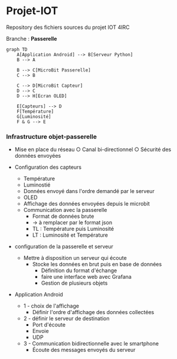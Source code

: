 # Projet-IOT

Repository des fichiers sources du projet IOT 4IRC

Branche : **Passerelle**

```mermaid
graph TD
    A[Application Android] --> B[Serveur Python]
    B --> A
    
    B --> C[MicroBit Passerelle]
    C --> B
    
    C --> D[MicroBit Capteur]
    D --> C
    D --> H[Ecran OLED]
    
    E[Capteurs] --> D
    F[Température]
    G[Luminosité]
    F & G --> E
```

### Infrastructure objet-passerelle

- Mise en place du réseau
		○ Canal bi-directionnel
		○ Sécurité des données envoyées
    
- Configuration des capteurs
  - Température
  -  Luminostié
  -  Données envoyé dans l'ordre demandé par le serveur
  -  OLED
    -  Affichage des données envoyées depuis le microbit
    -   Communication avec la passerelle
        -   Format de données brute
        -   -> à remplacer par le format json
        -   TL : Température puis Luminosité
        -   LT : Luminosité et Température
- configuration de la passerelle et serveur
    - Mettre à disposition un serveur qui écoute 
        - Stocke les données en brut puis en base de données
          - Définition du format d'échange
          - faire une interface web avec Grafana
          - Gestion de plusieurs objets
- Application Android
  - 1 - choix de l'affichage
    - Définir l'ordre d'affichage des données collectées 
  - 2 - définir le serveur de destination
    - Port d'écoute
    - Envoie
    - UDP
  - 3 - Communication bidirectionnelle avec le smartphone
    - Écoute des messages envoyés du serveur
